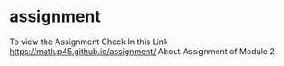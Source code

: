# assignment

To view the Assignment Check In this Link
https://matlup45.github.io/assignment/ 
About Assignment of Module 2
